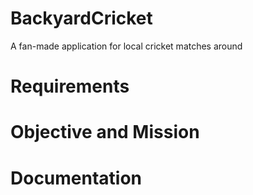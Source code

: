 # BackyardCricket
A fan-made application for local cricket matches around
# Requirements
# Objective and Mission

# Documentation

# 
